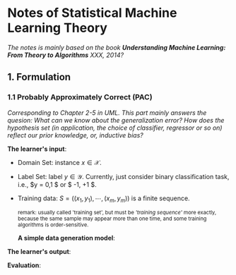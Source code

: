 # Notes of Statistical Machine Learning Theory

*The notes is mainly based on the book **Understanding Machine Learning: From Theory to Algorithms** XXX, 2014?*

## 1. Formulation

### 1.1 Probably Approximately Correct (PAC)

*Corresponding to Chapter 2-5 in UML. This part mainly answers the quesion: What can we know about the generalization error? How does the hypothesis set (in application, the choice of classifier, regressor or so on) reflect our prior knowledge, or, inductive bias?*

**The learner's input**:

- Domain Set: instance $x \in \mathcal{X}$.
  
- Label Set: label $y \in \mathcal{Y}$. Currently, just consider binary classification task, i.e., $y = 0,1 $ or $ -1, +1 $.

- Training data: $S=((x_1, y_1), \cdots, (x_m,y_m))$ is a finite sequence.

    <small> remark: usually called 'training set', but must be *'training sequence'* more exactly, because the same sample may appear more than one time, and some training algorithms is order-sensitive. </small>
  
    **A simple data generation model**:

**The learner's output**:

**Evaluation**: